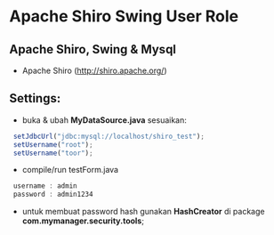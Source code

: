 Apache Shiro Swing User Role 
============================

Apache Shiro, Swing & Mysql
---------------------------------------

- Apache Shiro (http://shiro.apache.org/)


Settings:
------------

- buka & ubah **MyDataSource.java** sesuaikan:

```javascript
 setJdbcUrl("jdbc:mysql://localhost/shiro_test");
 setUsername("root");
 setUsername("toor");
```

- compile/run testForm.java

```javascript
 username : admin
 password : admin1234
```

- untuk membuat password hash gunakan **HashCreator** di package **com.mymanager.security.tools**;









